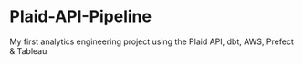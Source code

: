 # Plaid-API-Pipeline
My first analytics engineering project using the Plaid API, dbt, AWS, Prefect &amp; Tableau
